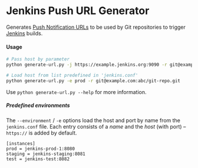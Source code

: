 # Jenkins Push URL Generator

Generates [Push Notification URLs](https://wiki.jenkins.io/display/JENKINS/Git+Plugin) to be used by Git repositories to trigger [Jenkins](https://jenkins.io/) builds.


#### Usage

```sh
# Pass host by parameter
python generate-url.py -j https://example.jenkins.org:9090 -r git@example.com:abc/git-repo.git

# Load host from list predefined in 'jenkins.conf'
python generate-url.py -e prod -r git@example.com:abc/git-repo.git
```

Use `python generate-url.py --help` for more information.


##### Predefined environments

The `--environment` / `-e` options load the host and port by name from the `jenkins.conf` file.
Each entry consists of a *name* and the *host* (with port) – `https://` is added by default.

```init
[instances]
prod = jenkins-prod-1:8080
staging = jenkins-staging:8081
test = jenkins-test:8082
```
